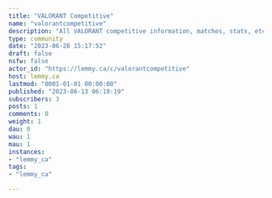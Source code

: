```yaml
---
title: "VALORANT Competitive" 
name: "valorantcompetitive"
description: "All VALORANT competitive information, matches, stats, etc."
type: community
date: "2023-06-28 15:17:52"
draft: false
nsfw: false
actor_id: "https://lemmy.ca/c/valorantcompetitive"
host: lemmy.ca
lastmod: "0001-01-01 00:00:00"
published: "2023-06-13 06:19:19"
subscribers: 3
posts: 1
comments: 0
weight: 1
dau: 0
wau: 1
mau: 1
instances:
- "lemmy_ca"
tags: 
- "lemmy_ca"

---
```


